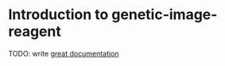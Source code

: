 # Introduction to genetic-image-reagent

TODO: write [great documentation](http://jacobian.org/writing/what-to-write/)

